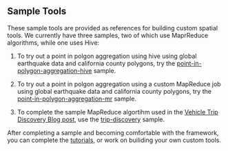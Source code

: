 ## Sample Tools

These sample tools are provided as references for building custom spatial tools. We currently have three samples, two of which use MaprReduce algorithms, while one uses Hive:

1. To try out a point in polgon aggregation using hive using global earthquake data and california county polygons, try the [point-in-polygon-aggregation-hive](https://github.com/Esri/gis-tools-for-hadoop/tree/master/samples/point-in-polygon-aggregation-hive) sample. 

2. To try out a point in polgon aggregation using a custom MapReduce job using global earthquake data and california county polygons, try the [point-in-polygon-aggregation-mr](https://github.com/Esri/gis-tools-for-hadoop/tree/master/samples/point-in-polygon-aggregation-mr) sample. 

3. To complete the sample MapReduce algortihm used in the [Vehicle Trip Discovery Blog post](http://blogs.esri.com/esri/arcgis/2013/08/09/vehicle-trip-discovery-with-gis-tools-for-hadoop/), use the [trip-discovery](https://github.com/Esri/gis-tools-for-hadoop/tree/master/samples/trip-discovery) sample.

After completing a sample and becoming comfortable with the framework, you can complete the [tutorials](https://github.com/Esri/gis-tools-for-hadoop/wiki), or work on builiding your own custom tools. 

